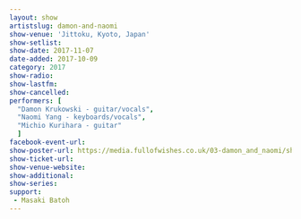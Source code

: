 ```yaml
---
layout: show
artistslug: damon-and-naomi
show-venue: 'Jittoku, Kyoto, Japan'
show-setlist:
show-date: 2017-11-07
date-added: 2017-10-09
category: 2017
show-radio:
show-lastfm:
show-cancelled:
performers: [
  "Damon Krukowski - guitar/vocals",
  "Naomi Yang - keyboards/vocals",
  "Michio Kurihara - guitar"
  ]
facebook-event-url:
show-poster-url: https://media.fullofwishes.co.uk/03-damon_and_naomi/show_assets/2017-11/2017-11-damon-and-naomi-japan.jpg
show-ticket-url:
show-venue-website:
show-additional:
show-series:
support:
 - Masaki Batoh
---
```

